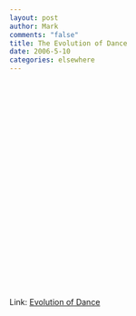 ```yaml
--- 
layout: post
author: Mark
comments: "false"
title: The Evolution of Dance
date: 2006-5-10
categories: elsewhere
---
```

<p><object width="425" height="350">
<br />
<param name="movie" value="http://www.youtube.com/v/dMH0bHeiRNg"></param><embed src="http://www.youtube.com/v/dMH0bHeiRNg" type="application/x-shockwave-flash" width="425" height="350"></embed></object></p>

<p>Link: <a href="http://www.youtube.com/watch?v=dMH0bHeiRNg" target="_blank">Evolution of Dance</a></p>
